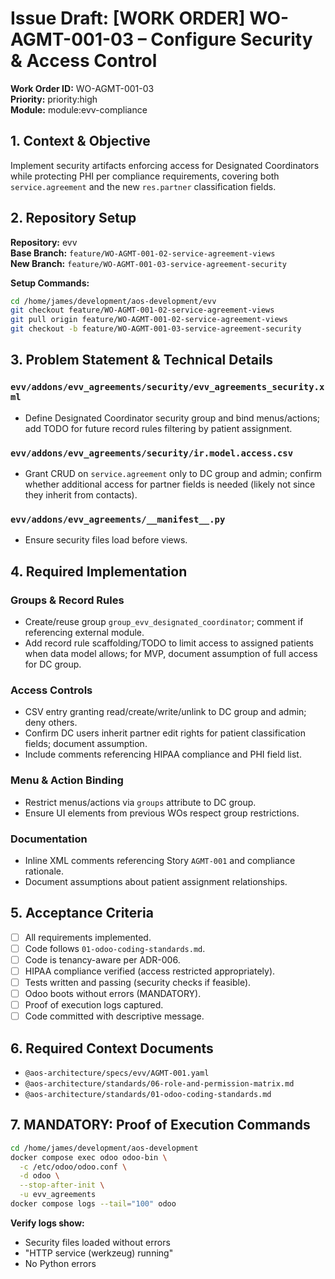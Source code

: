 # Issue Draft: [WORK ORDER] WO-AGMT-001-03 – Configure Security & Access Control

**Work Order ID:** WO-AGMT-001-03  
**Priority:** priority:high  
**Module:** module:evv-compliance

## 1. Context & Objective

Implement security artifacts enforcing access for Designated Coordinators while protecting PHI per compliance requirements, covering both `service.agreement` and the new `res.partner` classification fields.

## 2. Repository Setup

**Repository:** evv  
**Base Branch:** `feature/WO-AGMT-001-02-service-agreement-views`  
**New Branch:** `feature/WO-AGMT-001-03-service-agreement-security`

**Setup Commands:**
```bash
cd /home/james/development/aos-development/evv
git checkout feature/WO-AGMT-001-02-service-agreement-views
git pull origin feature/WO-AGMT-001-02-service-agreement-views
git checkout -b feature/WO-AGMT-001-03-service-agreement-security
```

## 3. Problem Statement & Technical Details

### `evv/addons/evv_agreements/security/evv_agreements_security.xml`
- Define Designated Coordinator security group and bind menus/actions; add TODO for future record rules filtering by patient assignment.

### `evv/addons/evv_agreements/security/ir.model.access.csv`
- Grant CRUD on `service.agreement` only to DC group and admin; confirm whether additional access for partner fields is needed (likely not since they inherit from contacts).

### `evv/addons/evv_agreements/__manifest__.py`
- Ensure security files load before views.

## 4. Required Implementation

### Groups & Record Rules
- Create/reuse group `group_evv_designated_coordinator`; comment if referencing external module.
- Add record rule scaffolding/TODO to limit access to assigned patients when data model allows; for MVP, document assumption of full access for DC group.

### Access Controls
- CSV entry granting read/create/write/unlink to DC group and admin; deny others.
- Confirm DC users inherit partner edit rights for patient classification fields; document assumption.
- Include comments referencing HIPAA compliance and PHI field list.

### Menu & Action Binding
- Restrict menus/actions via `groups` attribute to DC group.
- Ensure UI elements from previous WOs respect group restrictions.

### Documentation
- Inline XML comments referencing Story `AGMT-001` and compliance rationale.
- Document assumptions about patient assignment relationships.

## 5. Acceptance Criteria

- [ ] All requirements implemented.
- [ ] Code follows `01-odoo-coding-standards.md`.
- [ ] Code is tenancy-aware per ADR-006.
- [ ] HIPAA compliance verified (access restricted appropriately).
- [ ] Tests written and passing (security checks if feasible).
- [ ] Odoo boots without errors (MANDATORY).
- [ ] Proof of execution logs captured.
- [ ] Code committed with descriptive message.

## 6. Required Context Documents

- `@aos-architecture/specs/evv/AGMT-001.yaml`
- `@aos-architecture/standards/06-role-and-permission-matrix.md`
- `@aos-architecture/standards/01-odoo-coding-standards.md`

## 7. MANDATORY: Proof of Execution Commands

```bash
cd /home/james/development/aos-development
docker compose exec odoo odoo-bin \
  -c /etc/odoo/odoo.conf \
  -d odoo \
  --stop-after-init \
  -u evv_agreements
docker compose logs --tail="100" odoo
```

**Verify logs show:**
- Security files loaded without errors
- "HTTP service (werkzeug) running"
- No Python errors


